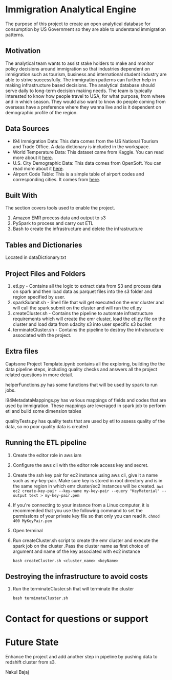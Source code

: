 # Immigration Analytical Engine 

The purpose of this project to create an open analytical database for consumption by US Government so they are able to understand immigration patterns.

## Motivation

The analytical team wants to assist stake holders to make and monitor policy decisions around immigration so that industries dependent on immigration such as tourism, business and international student industry are able to strive successfully. The immigration patterns can further help in making infrastructure based decisions. The analytical database should serve daily to long-term decision making needs. The team is typically interested to know how people travel to USA, for what purpose, from where and in which season. They would also want to know do people coming from overseas have a preference where they wanna live and is it dependent on demographic profile of the region.

## Data Sources

* I94 Immigration Data: This data comes from the US National Tourism and Trade Office. A data dictionary is included in the workspace.
* World Temperature Data: This dataset came from Kaggle. You can read more about it [here](https://www.kaggle.com/berkeleyearth/climate-change-earth-surface-temperature-data).
* U.S. City Demographic Data: This data comes from OpenSoft. You can read more about it [here](https://public.opendatasoft.com/explore/dataset/us-cities-demographics/export/).
* Airport Code Table: This is a simple table of airport codes and corresponding cities. It comes from [here](https://datahub.io/core/airport-codes#data).

## Built With

The section covers tools used to enable the project.

1. Amazon EMR process data and output to s3
2. PySpark to process and carry out ETL
3. Bash to create the infrastructure and delete the infrastructure

## Tables and Dictionaries

Located in dataDictionary.txt


## Project Files and Folders

1. etl.py - Contains all the logic to extract data from S3 and process data on spark and then load data as parquet files into the s3 folder and region specified by user.
2. sparkSubmit.sh - Shell file that will get executed on the emr cluster and will call the spark submit on the cluster and will run the etl.py
3. createCluster.sh - Contains the pipeline to automate infrastructure requirements which will create the emr cluster, load the etl.py file on the cluster and load data from udacity s3 into user specific s3 bucket
4. terminateCluster.sh - Contains the pipeline to destroy the infratsructure associated with the project.

## Extra files

Captsone Project Template.ipynb contains all the exploring, building the 
the data pipeline steps, including quality checks and answers all the project related questions in more detail.

helperFunctions.py has some functions that will be used by spark 
to run jobs.

i94MetadataMappings.py has various mappings of fields and codes that 
are used by immigration. These mappings are leveraged in spark job to perform etl and build some dimension tables

qualityTests.py has quality tests that are used by etl to assess quality
of the data, so no poor quality data is created

## Running the ETL pipeline

1. Create the editor role in aws iam
2. Configure the aws cli with the editor role access key and secret.
3. Create the ssh key pair for ec2 instance using aws cli, give it a name such as my-key-pair. Make sure key is stored in root directory and is in the same region in which emr cluster/ec2 instances will be created.
   `aws ec2 create-key-pair --key-name my-key-pair --query "KeyMaterial" --output text > my-key-pair.pem`

4. If you're connecting to your instance from a Linux computer, it is recommended that you use the following command to set the permissions of your private key file so that only you can read it.
   `chmod 400 MyKeyPair.pem`
   
5. Open terminal
6. Run createCluster.sh script to create the emr cluster and execute the spark job on the cluster
   .Pass the cluster name as first choice of argument and name of the key associated with ec2 instance

    `bash createCluster.sh <cluster_name> <keyName>`


## Destroying the infrastructure to avoid costs

1. Run the terminateCluster.sh that will terminate the cluster
   
    `bash terminateCluster.sh`
 
# Contact for questions or support


# Future State

Enhance the project and add another step in pipeline by pushing data to redshift cluster from s3. 


Nakul Bajaj
